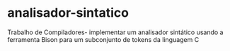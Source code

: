 # analisador-sintatico
Trabalho de Compiladores-  implementar um analisador sintático usando a ferramenta Bison para um subconjunto de tokens da linguagem C
